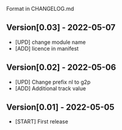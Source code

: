 Format in CHANGELOG.md

## Version[0.03] - 2022-05-07

- [UPD] change module name
- [ADD] licence in manifest

## Version[0.02] - 2022-05-06

- [UPD] Change prefix nl to g2p
- [ADD] Additional track value

## Version[0.01] - 2022-05-05

- [START] First release
